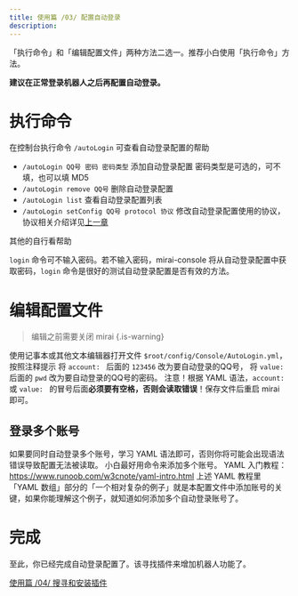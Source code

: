 ```yaml
---
title: 使用篇 /03/ 配置自动登录
description: 
---
```


「执行命令」和「编辑配置文件」两种方法二选一。推荐小白使用「执行命令」方法。

**建议在正常登录机器人之后再配置自动登录。**

# 执行命令

在控制台执行命令 `/autoLogin` 可查看自动登录配置的帮助
* `/autoLogin QQ号 密码 密码类型` 添加自动登录配置
密码类型是可选的，可不填，也可以填 MD5
* `/autoLogin remove QQ号` 删除自动登录配置
* `/autoLogin list` 查看自动登录配置列表
* `/autoLogin setConfig QQ号 protocol 协议` 修改自动登录配置使用的协议，协议相关介绍详见[上一章](/mirai/1-2#%E4%BD%BF%E7%94%A8%E7%99%BB%E5%BD%95%E5%91%BD%E4%BB%A4%E6%9D%A5%E7%99%BB%E5%BD%95)

其他的自行看帮助

`login` 命令可不输入密码。若不输入密码，mirai-console 将从自动登录配置中获取密码，`login` 命令是很好的测试自动登录配置是否有效的方法。

# 编辑配置文件

> 编辑之前需要关闭 mirai
{.is-warning}


使用记事本或其他文本编辑器打开文件 `$root/config/Console/AutoLogin.yml`，按照注释提示
将 `account: ` 后面的 `123456` 改为要自动登录的QQ号，
将 `value: ` 后面的 `pwd` 改为要自动登录的QQ号的密码。
注意！根据 YAML 语法，`account: ` 或 `value: ` 的冒号后面**必须要有空格，否则会读取错误**！保存文件后重启 mirai 即可。

## 登录多个账号

如果要同时自动登录多个账号，学习 YAML 语法即可，否则你将可能会出现语法错误导致配置无法被读取。
小白最好用命令来添加多个账号。
YAML 入门教程：https://www.runoob.com/w3cnote/yaml-intro.html
上述 YAML 教程里「YAML 数组」部分的「一个相对复杂的例子」就是本配置文件中添加账号的关键，如果你能理解这个例子，就知道如何添加多个自动登录账号了。

# 完成

至此，你已经完成自动登录配置了。该寻找插件来增加机器人功能了。

[使用篇 /04/ 搜寻和安装插件](/mirai/1-4)